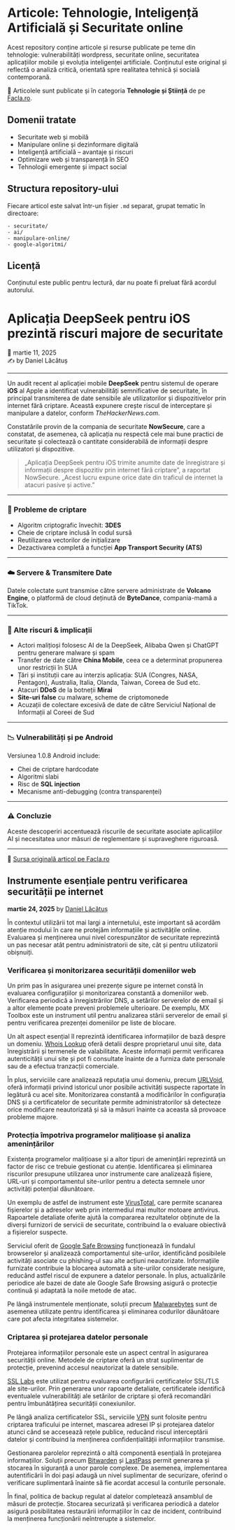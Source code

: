 # Articole: Tehnologie, Inteligență Artificială și Securitate online

Acest repository conține articole și resurse publicate pe teme din tehnologie: vulnerabilități wordpress, securitate online, securitatea aplicațiilor mobile și evoluția inteligenței artificiale. Conținutul este original și reflectă o analiză critică, orientată spre realitatea tehnică și socială contemporană.

🔗 Articolele sunt publicate și în categoria **Tehnologie și Știință** de pe [Facla.ro](https://facla.ro/category/tehnologie-si-stiinta/).

## Domenii tratate

- Securitate web și mobilă
- Manipulare online și dezinformare digitală
- Inteligență artificială – avantaje și riscuri
- Optimizare web și transparență în SEO
- Tehnologii emergente și impact social

## Structura repository-ului

Fiecare articol este salvat într-un fișier `.md` separat, grupat tematic în directoare:
```
- securitate/
- ai/
- manipulare-online/
- google-algoritmi/
```

## Licență

Conținutul este public pentru lectură, dar nu poate fi preluat fără acordul autorului.

# Aplicația DeepSeek pentru iOS prezintă riscuri majore de securitate

📅 martie 11, 2025  
✍️ by Daniel Lăcătuș  

---

Un audit recent al aplicației mobile **DeepSeek** pentru sistemul de operare **iOS** al Apple a identificat vulnerabilități semnificative de securitate, în principal transmiterea de date sensibile ale utilizatorilor și dispozitivelor prin internet fără criptare. Această expunere crește riscul de interceptare și manipulare a datelor, conform *TheHackerNews.com*.

Constatările provin de la compania de securitate **NowSecure**, care a constatat, de asemenea, că aplicația nu respectă cele mai bune practici de securitate și colectează o cantitate considerabilă de informații despre utilizatori și dispozitive.

> „Aplicația DeepSeek pentru iOS trimite anumite date de înregistrare și informații despre dispozitiv prin internet fără criptare”, a raportat NowSecure. „Acest lucru expune orice date din traficul de internet la atacuri pasive și active.”

---

### 🔐 Probleme de criptare

- Algoritm criptografic învechit: **3DES**
- Cheie de criptare inclusă în codul sursă
- Reutilizarea vectorilor de inițializare
- Dezactivarea completă a funcției **App Transport Security (ATS)**

---

### ☁️ Servere & Transmitere Date

Datele colectate sunt transmise către servere administrate de **Volcano Engine**, o platformă de cloud deținută de **ByteDance**, compania-mamă a TikTok.

---

### 🚨 Alte riscuri & implicații

- Actori malițioși folosesc AI de la DeepSeek, Alibaba Qwen și ChatGPT pentru generare malware și spam
- Transfer de date către **China Mobile**, ceea ce a determinat propunerea unor restricții în SUA
- Țări și instituții care au interzis aplicația: SUA (Congres, NASA, Pentagon), Australia, Italia, Olanda, Taiwan, Coreea de Sud etc.
- Atacuri **DDoS** de la botneții **Mirai**
- **Site-uri false** cu malware, scheme de criptomonede
- Acuzații de colectare excesivă de date de către Serviciul Național de Informații al Coreei de Sud

---

### 📉 Vulnerabilități și pe Android

Versiunea 1.0.8 Android include:
- Chei de criptare hardcodate
- Algoritmi slabi
- Risc de **SQL injection**
- Mecanisme anti-debugging (contra transparenței)

---

### ⚠️ Concluzie

Aceste descoperiri accentuează riscurile de securitate asociate aplicațiilor AI și necesitatea unor măsuri de reglementare și supraveghere riguroasă.

---

📎 [Sursa originală articol pe Facla.ro](https://facla.ro/aplicatia-deepseek-pentru-ios-prezinta-riscuri-majore-de-securitate/)

## Instrumente esențiale pentru verificarea securității pe internet

**martie 24, 2025** by [Daniel Lăcătuș](https://facla.ro/writer/faclalibera/)

În contextul utilizării tot mai largi a internetului, este important să acordăm atenție modului în care ne protejăm informațiile și activitățile online. Evaluarea și menținerea unui nivel corespunzător de securitate reprezintă un pas necesar atât pentru administratorii de site, cât și pentru utilizatorii obișnuiți.

### Verificarea și monitorizarea securității domeniilor web
Un prim pas în asigurarea unei prezențe sigure pe internet constă în evaluarea configurațiilor și monitorizarea constantă a domeniilor web. Verificarea periodică a înregistrărilor DNS, a setărilor serverelor de email și a altor elemente poate preveni problemele ulterioare. De exemplu, MX Toolbox este un instrument util pentru analizarea stării serverelor de email și pentru verificarea prezenței domeniilor pe liste de blocare.

Un alt aspect esențial îl reprezintă identificarea informațiilor de bază despre un domeniu. [Whois Lookup](https://whois.domaintools.com/) oferă detalii despre proprietarul unui site, data înregistrării și termenele de valabilitate. Aceste informații permit verificarea autenticității unui site și pot fi consultate înainte de a furniza date personale sau de a efectua tranzacții comerciale.

În plus, serviciile care analizează reputația unui domeniu, precum [URLVoid](https://www.urlvoid.com/), oferă informații privind istoricul unor posibile activități suspecte raportate în legătură cu acel site. Monitorizarea constantă a modificărilor în configurația DNS și a certificatelor de securitate permite administratorilor să detecteze orice modificare neautorizată și să ia măsuri înainte ca aceasta să provoace probleme majore.

### Protecția împotriva programelor malițioase și analiza amenințărilor
Existența programelor malițioase și a altor tipuri de amenințări reprezintă un factor de risc ce trebuie gestionat cu atenție. Identificarea și eliminarea riscurilor presupune utilizarea unor instrumente care analizează fișiere, URL-uri și comportamentul site-urilor pentru a detecta semnele unor activități potențial dăunătoare.

Un exemplu de astfel de instrument este [VirusTotal](https://www.virustotal.com/), care permite scanarea fișierelor și a adreselor web prin intermediul mai multor motoare antivirus. Rapoartele detaliate oferite ajută la compararea rezultatelor obținute de la diverși furnizori de servicii de securitate, contribuind la o evaluare obiectivă a fișierelor suspecte.

Serviciul oferit de [Google Safe Browsing](https://transparencyreport.google.com/safe-browsing/search) funcționează în fundalul browserelor și analizează comportamentul site-urilor, identificând posibilele activități asociate cu phishing-ul sau alte acțiuni neautorizate. Informațiile furnizate contribuie la blocarea automată a site-urilor considerate nesigure, reducând astfel riscul de expunere a datelor personale. În plus, actualizările periodice ale bazei de date ale Google Safe Browsing asigură o protecție continuă și adaptată la noile metode de atac.

Pe lângă instrumentele menționate, soluții precum [Malwarebytes](https://www.malwarebytes.com/) sunt de asemenea utilizate pentru identificarea și eliminarea codurilor dăunătoare care pot afecta integritatea sistemelor.

### Criptarea și protejarea datelor personale
Protejarea informațiilor personale este un aspect central în asigurarea securității online. Metodele de criptare oferă un strat suplimentar de protecție, prevenind accesul neautorizat la datele sensibile.

[SSL Labs](https://www.ssllabs.com/ssltest/) este utilizat pentru evaluarea configurării certificatelor SSL/TLS ale site-urilor. Prin generarea unor rapoarte detaliate, certificatele identifică eventualele vulnerabilități ale setărilor de criptare și oferă recomandări pentru îmbunătățirea securității conexiunilor.

Pe lângă analiza certificatelor SSL, serviciile [VPN](https://www.expressvpn.com/) sunt folosite pentru criptarea traficului pe internet, mascarea adresei IP și protejarea datelor atunci când se accesează rețele publice, reducând riscul interceptării datelor și contribuind la menținerea confidențialității informațiilor transmise.

Gestionarea parolelor reprezintă o altă componentă esențială în protejarea informațiilor. Soluții precum [Bitwarden](https://bitwarden.com/) și [LastPass](https://www.lastpass.com/) permit generarea și stocarea în siguranță a unor parole complexe. De asemenea, implementarea autentificării în doi pași adaugă un nivel suplimentar de securizare, oferind o verificare suplimentară înainte să fie acordat accesul la conturile personale.

În final, politica de backup regulat al datelor completează ansamblul de măsuri de protecție. Stocarea securizată și verificarea periodică a datelor asigură posibilitatea restaurării informațiilor în caz de incident, contribuind la menținerea funcționării neîntrerupte a sistemelor.


